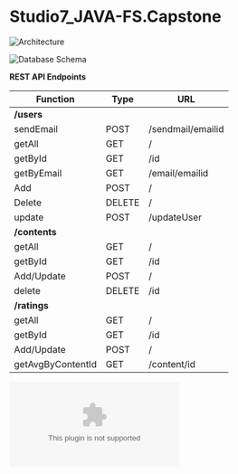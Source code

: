 # Studio7_JAVA-FS.Capstone

![Architecture](https://topgear-training-gitlab.wipro.com/HA20171511/Studio7_JAVA-FS.Capstone/blob/master/Architecture.jpeg)

![Database Schema](https://topgear-training-gitlab.wipro.com/HA20171511/Studio7_JAVA-FS.Capstone/blob/master/Database%20Schema.png)


**REST API Endpoints**

| **Function**      | **Type** | **URL**           |
| ----------------- | -------- | ----------------- |
| **/users**        |
| sendEmail         | POST     | /sendmail/emailid |
| getAll            | GET      | /                 |
| getById           | GET      | /id               |
| getByEmail        | GET      | /email/emailid    |
| Add               | POST     | /                 |
| Delete            | DELETE   | /                 |
| update            | POST     | /updateUser       |
| **/contents**     |
| getAll            | GET      | /                 |
| getById           | GET      | /id               |
| Add/Update        | POST     | /                 |
| delete            | DELETE   | /id               |
| **/ratings**      |
| getAll            | GET      | /                 |
| getById           | GET      | /id               |
| Add/Update        | POST     | /                 |
| getAvgByContentId | GET      | /content/id       |



![Screen Shots](https://topgear-training-gitlab.wipro.com/HA20171511/Studio7_JAVA-FS.Capstone/blob/master/Important%20Screenshots.docx)
